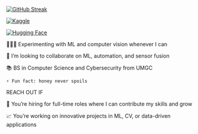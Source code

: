 [![GitHub Streak](https://streak-stats.demolab.com?user=lmamon&theme=highcontrast&hide_border=true&date_format=j%20M%5B%20Y%5D&sideNums=EB5454&fire=EB5454)](https://git.io/streak-stats)

[![Kaggle](https://img.shields.io/badge/Kaggle-20BEFF?style=flat-square&logo=kaggle&logoColor=white)](https://www.kaggle.com/louisjm)

[![Hugging Face](https://huggingface.co/front/assets/huggingface_logo-noborder.svg)](https://huggingface.co/roylvzn)

👨🏾‍💻 Experimenting with ML and computer vision whenever I can

🤖 I’m looking to collaborate on ML, automation, and sensor fusion

📚 BS in Computer Science and Cybersecurity from UMGC

	⚡ Fun fact: honey never spoils
 
REACH OUT IF

💬 You’re hiring for full-time roles where I can contribute my skills and grow

📈 You’re working on innovative projects in ML, CV, or data-driven applications


<!---
LMamon/LMamon is a ✨ special ✨ repository because its `README.md` (this file) appears on your GitHub profile.
You can click the Preview link to take a look at your changes.
--->
